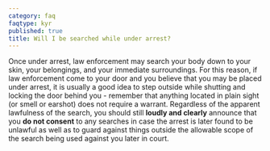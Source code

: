 ```yaml
---
category: faq
faqtype: kyr
published: true
title: Will I be searched while under arrest?
---
```

Once under arrest, law enforcement may search your body down to your skin, your belongings, and your immediate surroundings. For this reason, if law enforcement come to your door and you believe that you may be placed under arrest, it is usually a good idea to step outside while shutting and locking the door behind you - remember that anything located in plain sight (or smell or earshot) does not require a warrant. Regardless of the apparent lawfulness of the search, you should still **loudly and clearly** announce that you **do not consent** to any searches in case the arrest is later found to be unlawful as well as to guard against things outside the allowable scope of the search being used against you later in court.
